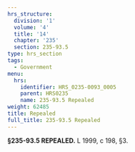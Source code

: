 ```yaml
---
hrs_structure:
  division: '1'
  volume: '4'
  title: '14'
  chapter: '235'
  section: 235-93.5
type: hrs_section
tags:
  - Government
menu:
  hrs:
    identifier: HRS_0235-0093_0005
    parent: HRS0235
    name: 235-93.5 Repealed
weight: 62485
title: Repealed
full_title: 235-93.5 Repealed
---
```

**§235-93.5 REPEALED.** L 1999, c 198, §3.